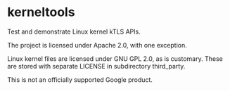 # kerneltools

Test and demonstrate Linux kernel kTLS APIs.

The project is licensed under Apache 2.0, with one exception.

Linux kernel files are licensed under GNU GPL 2.0, as is customary.
These are stored with separate LICENSE in subdirectory third\_party.

This is not an officially supported Google product.
